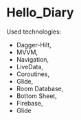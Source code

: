 # Hello_Diary

Used technologies: 
- Dagger-Hilt,
- MVVM,
- Navigation,
- LiveData,
- Coroutines,
- Glide,
- Room Database,
- Bottom Sheet,
- Firebase,
- Glide
